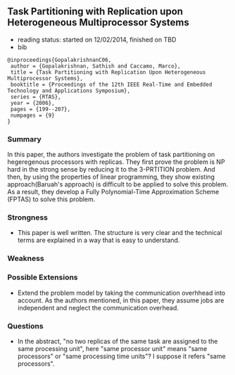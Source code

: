 ## Task Partitioning with Replication upon Heterogeneous Multiprocessor Systems

- reading status: started on 12/02/2014, finished on TBD
- bib
```
@inproceedings{GopalakrishnanC06,
 author = {Gopalakrishnan, Sathish and Caccamo, Marco},
 title = {Task Partitioning with Replication Upon Heterogeneous Multiprocessor Systems},
 booktitle = {Proceedings of the 12th IEEE Real-Time and Embedded Technology and Applications Symposium},
 series = {RTAS},
 year = {2006},
 pages = {199--207},
 numpages = {9}
} 
```

### Summary
In this paper, the authors investigate the problem of task partitioning on hegeregenous processors with replicas. They first prove the problem is NP hard in the strong sense by reducing it to the 3-PRTITION problem. And then, by using the properties of linear programming, they show existing approach(Baruah's approach) is difficult to be applied to solve this problem. As a result, they develop a Fully Polynomial-Time Approximation Scheme (FPTAS) to solve this problem.

### Strongness
- This paper is well written. The structure is very clear and the technical terms are explained in a way that is easy to understand.

### Weakness

### Possible Extensions
- Extend the problem model by taking the communication overhhead into account. As the authors mentioned, in this paper, they assume jobs are independent and neglect the communication overhead.


### Questions
- In the abstract, "no two replicas of the same task are assigned to the same processing unit", here "same processor unit" means "same processors" or "same processing time units"? I suppose it refers "same processors". 
